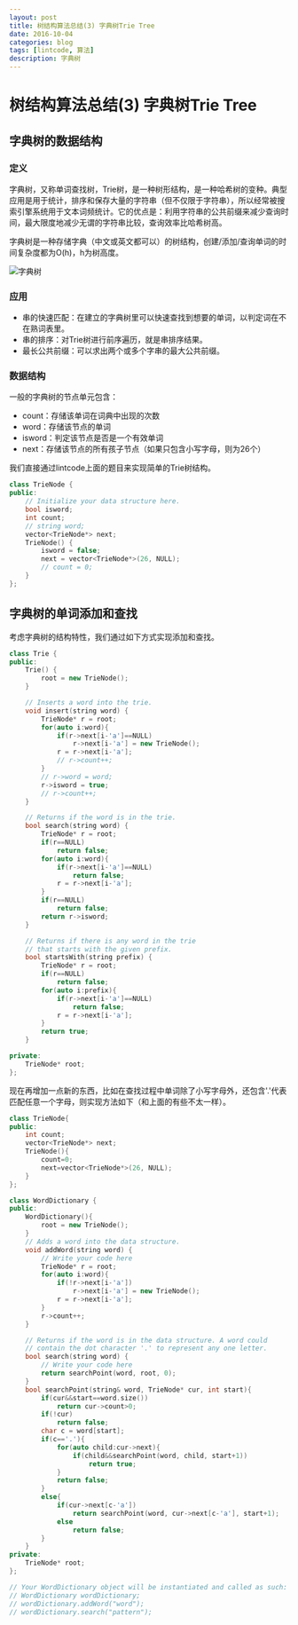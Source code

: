 ```yaml
--- 
layout: post 
title: 树结构算法总结(3) 字典树Trie Tree
date: 2016-10-04 
categories: blog 
tags: [lintcode, 算法] 
description: 字典树
--- 
```


# 树结构算法总结(3) 字典树Trie Tree

## 字典树的数据结构

### 定义

字典树，又称单词查找树，Trie树，是一种树形结构，是一种哈希树的变种。典型应用是用于统计，排序和保存大量的字符串（但不仅限于字符串），所以经常被搜索引擎系统用于文本词频统计。它的优点是：利用字符串的公共前缀来减少查询时间，最大限度地减少无谓的字符串比较，查询效率比哈希树高。

字典树是一种存储字典（中文或英文都可以）的树结构，创建/添加/查询单词的时间复杂度都为O(h)，h为树高度。

![字典树](http://e.hiphotos.baidu.com/baike/c0%3Dbaike80%2C5%2C5%2C80%2C26/sign=27e168080fb30f242197e451a9fcba26/d62a6059252dd42a745cc2c2033b5bb5c9eab806.jpg)

### 应用

* 串的快速匹配：在建立的字典树里可以快速查找到想要的单词，以判定词在不在熟词表里。
* 串的排序：对Trie树进行前序遍历，就是串排序结果。
* 最长公共前缀：可以求出两个或多个字串的最大公共前缀。

### 数据结构

一般的字典树的节点单元包含：

* count：存储该单词在词典中出现的次数
* word：存储该节点的单词
* isword：判定该节点是否是一个有效单词
* next：存储该节点的所有孩子节点（如果只包含小写字母，则为26个）

我们直接通过lintcode上面的题目来实现简单的Trie树结构。

```cpp
class TrieNode {
public:
    // Initialize your data structure here.
    bool isword;
    int count;
    // string word;
    vector<TrieNode*> next;
    TrieNode() {
        isword = false;
        next = vector<TrieNode*>(26, NULL);
        // count = 0;
    }
};
```

## 字典树的单词添加和查找

考虑字典树的结构特性，我们通过如下方式实现添加和查找。

```cpp
class Trie {
public:
    Trie() {
        root = new TrieNode();
    }

    // Inserts a word into the trie.
    void insert(string word) {
        TrieNode* r = root;
        for(auto i:word){
            if(r->next[i-'a']==NULL)
                r->next[i-'a'] = new TrieNode();
            r = r->next[i-'a'];
            // r->count++;
        }
        // r->word = word;
        r->isword = true;
        // r->count++;
    }

    // Returns if the word is in the trie.
    bool search(string word) {
        TrieNode* r = root;
        if(r==NULL)
            return false;
        for(auto i:word){
            if(r->next[i-'a']==NULL)
                return false;
            r = r->next[i-'a'];
        }
        if(r==NULL)
            return false;
        return r->isword;
    }

    // Returns if there is any word in the trie
    // that starts with the given prefix.
    bool startsWith(string prefix) {
        TrieNode* r = root;
        if(r==NULL)
            return false;
        for(auto i:prefix){
            if(r->next[i-'a']==NULL)
                return false;
            r = r->next[i-'a'];
        }
        return true;
    }

private:
    TrieNode* root;
};
```

现在再增加一点新的东西，比如在查找过程中单词除了小写字母外，还包含'.'代表匹配任意一个字母，则实现方法如下（和上面的有些不太一样）。

```cpp
class TrieNode{
public:
    int count;
    vector<TrieNode*> next;
    TrieNode(){
        count=0;
        next=vector<TrieNode*>(26, NULL);
    }
};

class WordDictionary {
public:
    WordDictionary(){
        root = new TrieNode();
    }
    // Adds a word into the data structure.
    void addWord(string word) {
        // Write your code here
        TrieNode* r = root;
        for(auto i:word){
            if(!r->next[i-'a'])
                r->next[i-'a'] = new TrieNode();
            r = r->next[i-'a'];
        }
        r->count++;
    }

    // Returns if the word is in the data structure. A word could
    // contain the dot character '.' to represent any one letter.
    bool search(string word) {
        // Write your code here
        return searchPoint(word, root, 0);
    }
    bool searchPoint(string& word, TrieNode* cur, int start){
        if(cur&&start==word.size())
            return cur->count>0;
        if(!cur)
            return false;
        char c = word[start];
        if(c=='.'){
            for(auto child:cur->next){
                if(child&&searchPoint(word, child, start+1))
                    return true;
            }
            return false;
        }
        else{
            if(cur->next[c-'a'])
                return searchPoint(word, cur->next[c-'a'], start+1);
            else
                return false;
        }
    }
private:
    TrieNode* root;
};

// Your WordDictionary object will be instantiated and called as such:
// WordDictionary wordDictionary;
// wordDictionary.addWord("word");
// wordDictionary.search("pattern");
```
